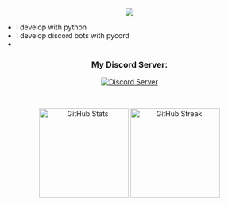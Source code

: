 <p align="center">
  <img src="https://readme-typing-svg.demolab.com/?lines=Hi+👋%2C+I'm+Squidi!;I+am+a+hobby+developer+from+Germany.;If+you+want+a+discord+bot+contact+me.;&center=true&width=750&height=80&color=fcfcfc&vCenter=true&pause=5&size=30">
</p>

- I develop with python
- I develop discord bots with pycord
- 
<h3 align="center">My Discord Server:</h3>

<p align="center">
  <a href="https://discord.gg/Zv5JtYhd9r">
    <img src="https://img.shields.io/discord/1040624306062889032?color=blue&label=Discord&logo=discord&logoColor=white&style=for-the-badge" alt="Discord Server">
  </a>
</p>
<br>

<p align="center">
  <img src="https://github-readme-stats.vercel.app/api?username=Squidiis&show_icons=true&theme=radical" alt="GitHub Stats" height="180"/>
  <img src="https://github-readme-streak-stats.herokuapp.com/?user=Squidiis&theme=radical" alt="GitHub Streak" height="180"/>
</p>


